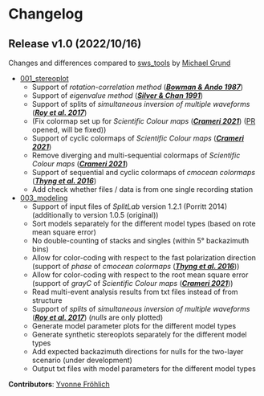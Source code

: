 # Changelog


## Release v1.0 (2022/10/16)

Changes and differences compared to [sws_tools](https://github.com/michaelgrund/sws_tools) by [Michael Grund](https://github.com/michaelgrund)
- [001_stereoplot](https://github.com/yvonnefroehlich/sws-visualization-and-modeling/tree/main/001_stereoplot)
   - Support of _rotation-correlation method_ ([**_Bowman & Ando 1987_**]( https://doi.org/10.1111/j.1365-246X.1987.tb01367.x.))
   - Support of _eigenvalue method_ ([**_Silver & Chan 1991_**](https://doi.org/10.1029/91JB00899))
   - Support of splits of _simultaneous inversion of multiple waveforms_ ([**_Roy et al. 2017_**](https://doi.org/10.1029/91JB00899))
   - (Fix colormap set up for _Scientific Colour maps_ ([**_Crameri 2021_**](http://doi.org/10.5281/zenodo.1243862)) ([PR](https://github.com/michaelgrund/sws_tools/pull/4) opened, will be fixed))
   - Support of cyclic colormaps of _Scientific Colour maps_ ([**_Crameri 2021_**](http://doi.org/10.5281/zenodo.1243862))
   - Remove diverging and multi-sequential colormaps of _Scientific Colour maps_ ([**_Crameri 2021_**](http://doi.org/10.5281/zenodo.1243862))
   - Support of sequential and cyclic colormaps of _cmocean colormaps_ ([**_Thyng et al. 2016_**](http://dx.doi.org/10.5670/oceanog.2016.66))
   - Add check whether files / data is from one single recording station
- [003_modeling](https://github.com/yvonnefroehlich/sws-visualization-and-modeling/tree/main/003_modeling)
   - Support of input files of _SplitLab_ version 1.2.1 (Porritt 2014) (additionally to version 1.0.5 (original))
   - Sort models separately for the different model types (based on rote mean square error)
   - No double-counting of stacks and singles (within 5° backazimuth bins)
   - Allow for color-coding with respect to the fast polarization direction (support of _phase_ of _cmocean colormaps_ ([**_Thyng et al. 2016_**](http://dx.doi.org/10.5670/oceanog.2016.66)))
   - Allow for color-coding with respect to the root mean square error (support of _grayC_ of _Scientific Colour maps_ ([**_Crameri 2021_**](http://doi.org/10.5281/zenodo.1243862)))
   - Read multi-event analysis results from txt files instead of from structure
   - Support of _splits_ of _simultaneous inversion of multiple waveforms_ ([**_Roy et al. 2017_**](https://doi.org/10.1029/91JB00899)) (_nulls_ are only plotted)
   - Generate model parameter plots for the different model types
   - Generate synthetic stereoplots separately for the different model types
   - Add expected backazimuth directions for nulls for the two-layer scenario (under development)
   - Output txt files with model parameters for the different model types

**Contributors**: [Yvonne Fröhlich](https://github.com/yvonnefroehlich)
